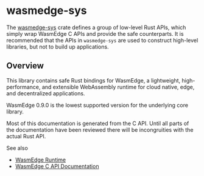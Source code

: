 # wasmedge-sys

The [wasmedge-sys](https://crates.io/crates/wasmedge-sys) crate defines a group of low-level Rust APIs, which simply wrap WasmEdge C APIs and provide the safe counterparts. It is recommended that the APIs in `wasmedge-sys` are used to construct high-level libraries, but not to build up applications.

## Overview

This library contains safe Rust bindings for WasmEdge, a lightweight, high-performance, and extensible WebAssembly runtime for cloud native, edge, and decentralized applications.

WasmEdge 0.9.0 is the lowest supported version for the underlying core library.

Most of this documentation is generated from the C API. Until all parts of the documentation have been reviewed there will be incongruities with the actual Rust API.

See also

* [WasmEdge Runtime](https://wasmedge.org/)
* [WasmEdge C API Documentation](https://github.com/WasmEdge/WasmEdge/blob/master/docs/c_api.md)
